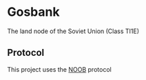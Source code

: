 # Gosbank
The land node of the Soviet Union (Class TI1E)

## Protocol
This project uses the [NOOB](https://github.com/luukk/noob) protocol

